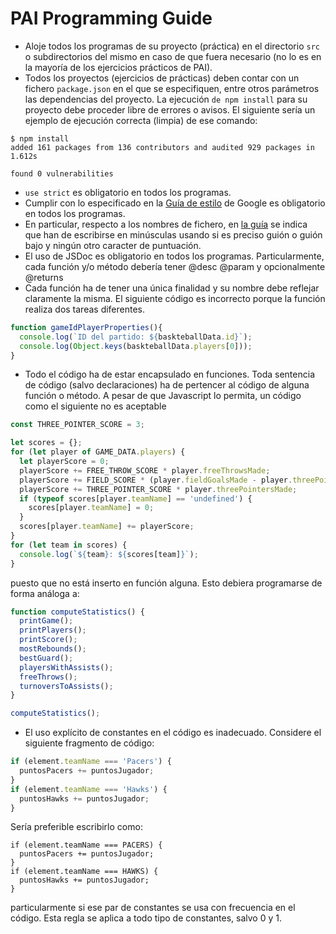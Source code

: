 
# PAI Programming Guide

* Aloje todos los programas de su proyecto (práctica) en el directorio `src` o subdirectorios del mismo en caso de que fuera necesario (no lo es en la mayoría de los ejercicios prácticos de PAI).
* Todos los proyectos (ejercicios de prácticas) deben contar con un fichero `package.json` en el que se especifiquen, entre otros parámetros las dependencias del proyecto.
La ejecución `de npm install` para su proyecto debe proceder libre de errores o avisos.
El siguiente sería un ejemplo de ejecución correcta (limpia) de ese comando:
```
$ npm install
added 161 packages from 136 contributors and audited 929 packages in 1.612s

found 0 vulnerabilities
```
* `use strict` es obligatorio en todos los programas.
* Cumplir con lo especificado en la [Guía de estilo](https://google.github.io/styleguide/jsguide.html) 
de Google es obligatorio en todos los programas.
* En particular, respecto a los nombres de fichero, en [la guía](https://google.github.io/styleguide/jsguide.html#file-name) 
se indica que han de escribirse en minúsculas usando si es preciso guión o guión bajo y ningún otro caracter de puntuación.
* El uso de JSDoc es obligatorio en todos los programas. 
  Particularmente, cada función y/o método debería tener @desc @param y opcionalmente @returns
* Cada función ha de tener una única finalidad y su nombre debe reflejar claramente la misma. 
  El siguiente código es incorrecto porque la función realiza dos tareas diferentes. 
```javascript
function gameIdPlayerProperties(){
  console.log(`ID del partido: ${baskteballData.id}`);
  console.log(Object.keys(baskteballData.players[0]));  
}
```
* Todo el código ha de estar encapsulado en funciones. 
Toda sentencia de código (salvo declaraciones) ha de pertencer al código de alguna función o método.
A pesar de que Javascript lo permita, un código como el siguiente no es aceptable
```javascript
const THREE_POINTER_SCORE = 3;

let scores = {}; 
for (let player of GAME_DATA.players) {
  let playerScore = 0;
  playerScore += FREE_THROW_SCORE * player.freeThrowsMade;
  playerScore += FIELD_SCORE * (player.fieldGoalsMade - player.threePointersMade);
  playerScore += THREE_POINTER_SCORE * player.threePointersMade;
  if (typeof scores[player.teamName] == 'undefined') {
    scores[player.teamName] = 0;
  }
  scores[player.teamName] += playerScore;
}
for (let team in scores) {
  console.log(`${team}: ${scores[team]}`);
}
```
puesto que no está inserto en función alguna.
Esto debiera programarse de forma análoga a:
```javascript
function computeStatistics() {
  printGame();
  printPlayers();
  printScore();
  mostRebounds();
  bestGuard();
  playersWithAssists();
  freeThrows();
  turnoversToAssists();
}

computeStatistics();
```
* El uso explícito de constantes en el código es inadecuado.
Considere el siguiente fragmento de código:
```javascript
if (element.teamName === 'Pacers') {
  puntosPacers += puntosJugador;
}   
if (element.teamName === 'Hawks') {
  puntosHawks += puntosJugador;
}   

```
Sería preferible escribirlo como:
```
if (element.teamName === PACERS) {
  puntosPacers += puntosJugador;
}   
if (element.teamName === HAWKS) {
  puntosHawks += puntosJugador;
}   
```
particularmente si ese par de constantes se usa con frecuencia en el código.
Esta regla se aplica a todo tipo de constantes, salvo 0 y 1.




